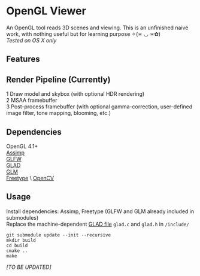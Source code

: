 # OpenGL Viewer

An OpenGL tool reads 3D scenes and viewing.
This is an unfinished naive work, with nothing useful but for learning purpose ✧(≖ ◡ ≖✿)\
*Tested on OS X only*

## Features


## Render Pipeline (Currently)
1 Draw model and skybox (with optional HDR rendering) \
2 MSAA framebuffer \
3 Post-process framebuffer (with optional gamma-correction, user-defined image filter, tone mapping, blooming, etc.)

## Dependencies
OpenGL 4.1+ \
[Assimp](https://github.com/assimp/assimp) \
[GLFW]() \
[GLAD](https://github.com/Dav1dde/glad) \
[GLM]() \
[Freetype](https://www.freetype.org/download.html) \ 
[OpenCV]()

## Usage
Install dependencies: Assimp, Freetype (GLFW and GLM already included in submodules)\
Replace the machine-dependent [GLAD file](https://glad.dav1d.de/) `glad.c` and `glad.h` in `/include/` 
~~~
git submodule update --init --recursive
mkdir build
cd build
cmake ..
make
~~~
*[TO BE UPDATED]*